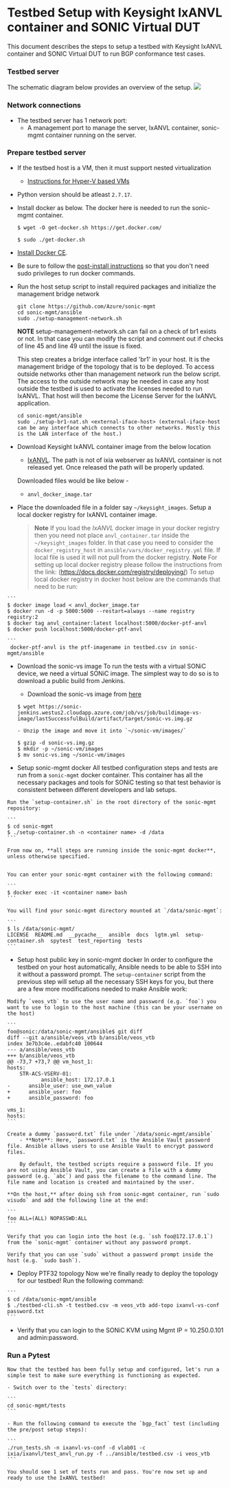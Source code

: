 # Testbed Setup with Keysight IxANVL container and SONIC Virtual DUT
 
 This document describes the steps to setup a testbed with Keysight IxANVL container and SONIC Virtual DUT to run BGP conformance test cases. 
 
 ### Testbed server 
 The schematic diagram below provides an overview of the setup. 
 ![](img\keysight_ixanvl_testbed_topology.png) 
 
 ### Network connections 
 - The testbed server has 1 network port: 
   - A management port to manage the server, IxANVL container, sonic-mgmt container running on the server. 
 
 ### Prepare testbed server 
 
 - If the testbed host is a VM, then it must support nested virtualization
   - [Instructions for Hyper-V based VMs](https://docs.microsoft.com/en-us/virtualization/hyper-v-on-windows/user-guide/nested-virtualization#configure-nested-virtualization)
 - Python version should be atleast `2.7.17`. 
 - Install docker as below. The docker here is needed to run the sonic-mgmt container. 

     ```shell 
     $ wget -O get-docker.sh https://get.docker.com/ 
  
     $ sudo ./get-docker.sh 
     ``` 
 - [Install Docker CE](https://docs.docker.com/install/linux/docker-ce/ubuntu/). 
 - Be sure to follow the [post-install instructions](https://docs.docker.com/install/linux/linux-postinstall/) so that you don't need sudo privileges to run docker commands.
 - Run the host setup script to install required packages and initialize the management bridge network

     ```
     git clone https://github.com/Azure/sonic-mgmt
     cd sonic-mgmt/ansible
     sudo ./setup-management-network.sh
     ```

     **NOTE** setup-management-network.sh can fail on a check of br1 exists or not. In that case you can modify the script and comment out if checks of line 45 and line 49 until the issue is fixed.

   This step creates a bridge interface called 'br1' in your host. It is the management bridge of the topology that is to be deployed. 
   To access outside networks other than management network run the below script. The access to the outside network may be needed in case any host outside the testbed is used to activate the licenses needed to run IxANVL. That host will then become the License Server for the IxANVL application.

     ```
     cd sonic-mgmt/ansible
     sudo ./setup-br1-nat.sh <external-iface-host> (external-iface-host can be any interface which connects to other networks. Mostly this is the LAN interface of the host.)
	 ```
 
  - Download Keysight IxANVL container image from the below location
    - [IxANVL](https://downloads.ixiacom.com/support/downloads_and_updates/eb/1558879/anvl_docker_image.tar). The path is not of ixia webserver as IxANVL container is not released yet. Once released the path will be properly updated. 
 
     Downloaded files would be like below - 
     - `anvl_docker_image.tar` 
 
   - Place the downloaded file in a folder say `~/keysight_images`.
     Setup a local docker registry for IxANVL container image.  
     > **Note** If you load the *IxANVL* docker image in your docker registry then you need not place `anvl_container.tar` inside the `~/keysight_images` folder. In that case you need to consider the `docker_registry_host` in `ansible/vars/docker_registry.yml` file. If local file is used it will not pull from the docker registry. 
     > **Note** For setting up local docker registry please follow the instructions from the link: (https://docs.docker.com/registry/deploying/)
     To setup local docker registry in docker host below are the commands that need to be run:

	```
	$ docker image load < anvl_docker_image.tar
	$ docker run -d -p 5000:5000 --restart=always --name registry registry:2
	$ docker tag anvl_container:latest localhost:5000/docker-ptf-anvl
	$ docker push localhost:5000/docker-ptf-anvl

	```
     docker-ptf-anvl is the ptf-imagename in testbed.csv in sonic-mgmt/ansible

  - Download the sonic-vs image
	To run the tests with a virtual SONiC device, we need a virtual SONiC image. The simplest way to do so is to download a public build from Jenkins.

	- Download the sonic-vs image from [here](https://sonic-jenkins.westus2.cloudapp.azure.com/job/vs/job/buildimage-vs-image/lastSuccessfulBuild/artifact/target/sonic-vs.img.gz)

	```
	$ wget https://sonic-jenkins.westus2.cloudapp.azure.com/job/vs/job/buildimage-vs-image/lastSuccessfulBuild/artifact/target/sonic-vs.img.gz
	```

        - Unzip the image and move it into `~/sonic-vm/images/`

	```
	$ gzip -d sonic-vs.img.gz
	$ mkdir -p ~/sonic-vm/images
	$ mv sonic-vs.img ~/sonic-vm/images
	```
   - Setup sonic-mgmt docker
	All testbed configuration steps and tests are run from a `sonic-mgmt` docker container. This container has all the necessary packages and tools for SONiC testing so that test behavior is consistent between different developers and lab setups.

	Run the `setup-container.sh` in the root directory of the sonic-mgmt repository:

	```
	$ cd sonic-mgmt
	$ ./setup-container.sh -n <container name> -d /data
	```

	From now on, **all steps are running inside the sonic-mgmt docker**, unless otherwise specified.


	You can enter your sonic-mgmt container with the following command:

	```
	$ docker exec -it <container name> bash
	```

	You will find your sonic-mgmt directory mounted at `/data/sonic-mgmt`:

	```
	$ ls /data/sonic-mgmt/
	LICENSE  README.md  __pycache__  ansible  docs	lgtm.yml  setup-container.sh  spytest  test_reporting  tests
	```

   - Setup host public key in sonic-mgmt docker
	In order to configure the testbed on your host automatically, Ansible needs to be able to SSH into it without a password prompt. The `setup-container` script from the previous step will setup all the necessary SSH keys for you, but there are a few more modifications needed to make Ansible work:

	Modify `veos_vtb` to use the user name and password (e.g. `foo`) you want to use to login to the host machine (this can be your username on the host)

	```
	foo@sonic:/data/sonic-mgmt/ansible$ git diff
	diff --git a/ansible/veos_vtb b/ansible/veos_vtb
	index 3e7b3c4e..edabfc40 100644
	--- a/ansible/veos_vtb
	+++ b/ansible/veos_vtb
	@@ -73,7 +73,7 @@ vm_host_1:
   	hosts:
     	STR-ACS-VSERV-01:
       	       ansible_host: 172.17.0.1
	-      ansible_user: use_own_value
	+      ansible_user: foo
	+      ansible_password: foo

 	vms_1:
   	hosts:
	```

	Create a dummy `password.txt` file under `/data/sonic-mgmt/ansible`
    	- **Note**: Here, `password.txt` is the Ansible Vault password file. Ansible allows users to use Ansible Vault to encrypt password files.

      	By default, the testbed scripts require a password file. If you are not using Ansible Vault, you can create a file with a dummy password (e.g. `abc`) and pass the filename to the command line. The file name and location is created and maintained by the user.

	**On the host,** after doing ssh from sonic-mgmt container, run `sudo visudo` and add the following line at the end:

	```
	foo ALL=(ALL) NOPASSWD:ALL
	```

	Verify that you can login into the host (e.g. `ssh foo@172.17.0.1`) from the `sonic-mgmt` container without any password prompt.

	Verify that you can use `sudo` without a password prompt inside the host (e.g. `sudo bash`).

   - Deploy PTF32 topology
	Now we're finally ready to deploy the topology for our testbed! Run the following command:

	```
	$ cd /data/sonic-mgmt/ansible
	$ ./testbed-cli.sh -t testbed.csv -m veos_vtb add-topo ixanvl-vs-conf password.txt
	```
   - Verify that you can login to the SONiC KVM using Mgmt IP = 10.250.0.101 and admin:password.
  
 ### Run a Pytest
 	Now that the testbed has been fully setup and configured, let's run a simple test to make sure everything is functioning as expected.

	- Switch over to the `tests` directory:

	```
	cd sonic-mgmt/tests
	```

	- Run the following command to execute the `bgp_fact` test (including the pre/post setup steps):

	```
	./run_tests.sh -n ixanvl-vs-conf -d vlab01 -c ixia/ixanvl/test_anvl_run.py -f ../ansible/testbed.csv -i veos_vtb
	```

	You should see 1 set of tests run and pass. You're now set up and ready to use the IxANVL testbed!
